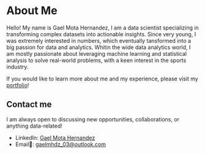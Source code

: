 # About Me
Hello! My name is Gael Mota Hernandez, I am a data scientist specializing in transforming complex datasets into actionable insights. Since very young, I was extremely interested in numbers, which eventually tansformed into a big passion for data and analytics. Whitin the wide data analytics world, I am mostly passionate about leveraging machine learning and statistical analysis to solve real-world problems, with a keen interest in the sports industry.

If you would like to learn more about me and my experience, please visit my [portfolio](https://gaelmh.github.io/Gael_Portfolio/)!

## Contact me
I am always open to discussing new opportunities, collaborations, or anything data-related!
- LinkedIn: [Gael Mota Hernandez](https://www.linkedin.com/in/gaelmotahernandez/)
- Email📧: [gaelmhdz_03@outlook.com](mailto:gaelmhdz_03@outlook.com)